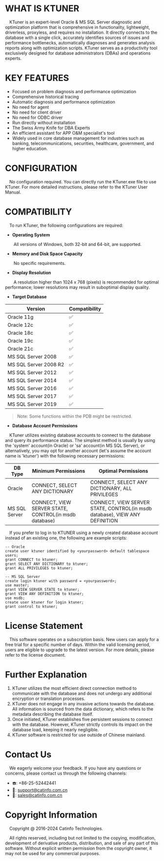 # WHAT IS KTUNER

&ensp;&ensp;KTuner is an expert-level Oracle & MS SQL Server diagnostic and optimization platform that is comprehensive in functionality, lightweight, driverless, proxyless, and requires no installation. It directly connects to the database with a single click, accurately identifies sources of issues and performance bottlenecks, automatically diagnoses and generates analysis reports along with optimization scripts. KTuner serves as a productivity tool exclusively designed for database administrators (DBAs) and operations experts.

# KEY FEATURES

- Focused on problem diagnosis and performance optimization
- Comprehensive historical tracing
- Automatic diagnosis and performance optimization
- No need for agent
- No need for client driver
- No need for ODBC driver
- Run directly without installation
- The Swiss Army Knife for DBA Experts
- An efficient assistant for APP O&M specialist's tool
- Widely used in core database management for industries such as banking, telecommunications, securities, healthcare, government, and higher education.

# CONFIGURATION

&ensp;&ensp;No configuration required. You can directly run the KTuner.exe file to use KTuner. For more detailed instructions, please refer to the KTuner User Manual.

# COMPATIBILITY

&ensp;&ensp;To run KTuner, the following configurations are required:

- **Operating System**

&ensp;&ensp;&ensp;&ensp;All versions of Windows, both 32-bit and 64-bit, are supported.

- **Memory and Disk Space Capacity**

&ensp;&ensp;&ensp;&ensp;No specific requirements.

- **Display Resolution**

&ensp;&ensp;&ensp;&ensp;A resolution higher than 1024 x 768 (pixels) is recommended for optimal performance; lower resolutions may result in suboptimal display quality.

- **Target Database**

| Version               | Compatibility     |
| ----------------------| ----------------- |
| Oracle 11g            | ✅                |
| Oracle 12c            | ✅                |
| Oracle 18c            | ✅                |
| Oracle 19c            | ✅                |
| Oracle 21c            | ✅                |
| MS SQL Server 2008    | ✅                |
| MS SQL Server 2008 R2 | ✅                |
| MS SQL Server 2012    | ✅                |
| MS SQL Server 2014    | ✅                |
| MS SQL Server 2016    | ✅                |
| MS SQL Server 2017    | ✅                |
| MS SQL Server 2019    | ✅                |

> Note: Some functions within the PDB might be restricted.
- **Database Account Permissions**

&ensp;&ensp;KTuner utilizes existing database accounts to connect to the database and query its performance status. The simplest method is usually by using the 'system' account(in Oracle) or 'sa' account(in MS SQL Server), or alternatively, you may opt for another account (let's assume the account name is 'ktuner') with the following necessary permissions:

| DB Type       | Minimum Permissions                                   | Optimal Permissions                                                        |
| ------------- | ----------------------------------------------------- | -------------------------------------------------------------------------- |
| Oracle        | CONNECT, SELECT ANY DICTIONARY                        | CONNECT, SELECT ANY DICTIONARY, ALL PRIVILEGES                             |
| MS SQL Server | CONNECT, VIEW SERVER STATE, CONTROL(in msdb database) | CONNECT, VIEW SERVER STATE, CONTROL(in msdb database), VIEW ANY DEFINITION | 

&ensp;&ensp;If you prefer to log in to KTUNER using a newly created database account instead of an existing one, the following are example scripts:
 
    -- Oracle
    create user ktuner identified by <yourpassword> default tablespace users;
    grant CONNECT to ktuner;
    grant SELECT ANY DICTIONARY to ktuner;
    grant ALL PRIVILEGES to ktuner;

    -- MS SQL Server
    create login ktuner with password = <yourpassword>;
    use master;
    grant VIEW SERVER STATE to ktuner;
    grant VIEW ANY DEFINITION to ktuner;
    use msdb;
    create user ktuner for login ktuner;
    grant control to ktuner;
    
# License Statement

&ensp;&ensp;This software operates on a subscription basis. New users can apply for a free trial for a specific number of days. Within the valid licensing period, users are eligible to upgrade to the latest version. For more details, please refer to the license document.

# Further Explanation

1. KTuner utilizes the most efficient direct connection method to communicate with the database and does not undergo any additional encryption or translation processes.
2. KTuner does not engage in any invasive actions towards the database. All information is sourced from the data dictionary, which refers to the metadata describing the database itself.
3. Once initiated, KTuner establishes five persistent sessions to connect with the database. However, KTuner strictly controls its impact on the database load, keeping it nearly negligible.
4. KTuner software is restricted for use outside of  Chinese mainland.

# Contact Us

&ensp;&ensp;We eagerly welcome your feedback. If you have any questions or concerns, please contact us through the following channels:

- ☎️: +86-25-52442441
- 📮: support@catinfo.com.cn
- 📮: sales@catinfo.com.cn

# Copyright Information

&ensp;&ensp;Copyright @ 2016-2024 Catinfo Technologies. 

&ensp;&ensp;All rights reserved, including but not limited to the copying, modification, development of derivative products, distribution, and sale of any part of this software. Without explicit written permission from the copyright owner, it may not be used for any commercial purposes.
